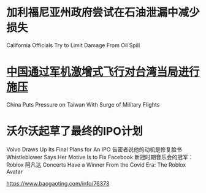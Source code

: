 [#]: subject: "华尔街日报简讯-2021-10-04"
[#]: via: "https://www.baogaoting.com/info/76373"
[#]: author: "https://www.baogaoting.com/info/76373"
[#]: collector: "guevaraya"
[#]: translator: "guevaraya "
[#]: reviewer: " "
[#]: publisher: " "
[#]: url: " "

# 加利福尼亚州政府尝试在石油泄漏中减少损失
California Officials Try to Limit Damage From Oil Spill
# [中国通过军机激增式飞行对台湾当局进行施压][1]
China Puts Pressure on Taiwan With Surge of Military Flights
# 沃尔沃起草了最终的IPO计划
Volvo Draws Up Its Final Plans for An IPO
告密者说他的动机是修复脸书
Whistleblower Says Her Motive Is to Fix Facebook
新冠时期音乐会的冠军：Roblox 阿凡达
Concerts Have a Winner From the Covid Era: The Roblox Avatar

[1]:中国通过军机激增式飞行对台湾当局进行施压.md

https://www.baogaoting.com/info/76373
